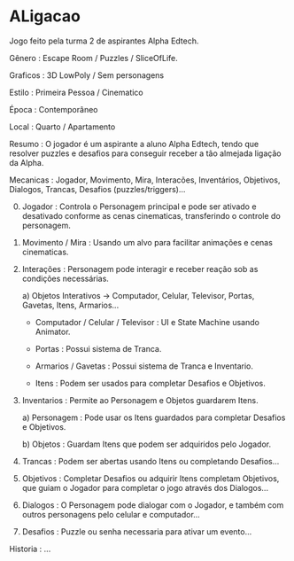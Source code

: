 # ALigacao
Jogo feito pela turma 2 de aspirantes Alpha Edtech.

Gênero : Escape Room / Puzzles / SliceOfLife.

Graficos : 3D LowPoly / Sem personagens

Estilo : Primeira Pessoa / Cinematico

Época : Contemporâneo

Local : Quarto / Apartamento

Resumo : O jogador é um aspirante a aluno Alpha Edtech, tendo que resolver puzzles e desafios para conseguir receber a tão almejada ligação da Alpha.

Mecanicas : Jogador, Movimento, Mira, Interacões, Inventários, Objetivos, Dialogos, Trancas, Desafios (puzzles/triggers)...

 0) Jogador : Controla o Personagem principal e pode ser ativado e desativado conforme as cenas cinematicas, transferindo o controle do personagem.
 
 1) Movimento / Mira : Usando um alvo para facilitar animações e cenas cinematicas.
 
 2) Interações : Personagem pode interagir e receber reação sob as condições necessárias.
 
    a) Objetos Interativos -> Computador, Celular, Televisor, Portas, Gavetas, Itens, Armarios...
      
      - Computador / Celular / Televisor : UI e State Machine usando Animator.
      
      - Portas : Possui sistema de Tranca.
      
      - Armarios / Gavetas : Possui sistema de Tranca e Inventario.
      
      - Itens : Podem ser usados para completar Desafios e Objetivos.
 
 
 3) Inventarios : Permite ao Personagem e Objetos guardarem Itens.
    
    a) Personagem : Pode usar os Itens guardados para completar Desafios e Objetivos.
    
    b) Objetos : Guardam Itens que podem ser adquiridos pelo Jogador.
 
 
 4) Trancas : Podem ser abertas usando Itens ou completando Desafios...
 
 5) Objetivos : Completar Desafios ou adquirir Itens completam Objetivos, que guiam o Jogador para completar o jogo através dos Dialogos...
 
 6) Dialogos : O Personagem pode dialogar com o Jogador, e também com outros personagens pelo celular e computador...

 7) Desafios : Puzzle ou senha necessaria para ativar um evento...

Historia : ...
